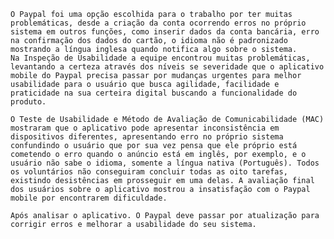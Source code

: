     O Paypal foi uma opção escolhida para o trabalho por ter muitas problemáticas, desde a criação da conta ocorrendo erros no próprio sistema em outros funções, como inserir dados da conta bancária, erro na confirmação dos dados do cartão, o idioma não é padronizado mostrando a língua inglesa quando notifica algo sobre o sistema.
    Na Inspeção de Usabilidade a equipe encontrou muitas problemáticas, levantando a certeza através dos níveis se severidade que o aplicativo mobile do Paypal precisa passar por mudanças urgentes para melhor usabilidade para o usuário que busca agilidade, facilidade e praticidade na sua certeira digital buscando a funcionalidade do produto.

    O Teste de Usabilidade e Método de Avaliação de Comunicabilidade (MAC) mostraram que o aplicativo pode apresentar inconsistência em dispositivos diferentes, apresentando erro no próprio sistema confundindo o usuário que por sua vez pensa que ele próprio está cometendo o erro quando o anúncio está em inglês, por exemplo, e o usuário não sabe o idioma, somente a língua nativa (Português). Todos os voluntários não conseguiram concluir todas as oito tarefas, existindo desistências em prosseguir em uma delas. A avaliação final dos usuários sobre o aplicativo mostrou a insatisfação com o Paypal mobile por encontrarem dificuldade.

    Após analisar o aplicativo. O Paypal deve passar por atualização para corrigir erros e melhorar a usabilidade do seu sistema. 

